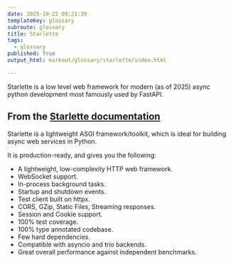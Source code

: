 ```yaml
---
date: 2025-10-22 09:21:39
templateKey: glossary
subroute: glossary
title: Starlette
tags:
  - glossary
published: True
output_html: markout/glossary/starlette/index.html

---
```


Starlette is a low level web framework for modern (as of 2025) async python development most
famously used by FastAPI.

## From the [Starlette documentation](https://www.starlette.dev/)

Starlette is a lightweight ASGI framework/toolkit, which is ideal for building
async web services in Python.

It is production-ready, and gives you the following:

* A lightweight, low-complexity HTTP web framework.
* WebSocket support.
* In-process background tasks.
* Startup and shutdown events.
* Test client built on httpx.
* CORS, GZip, Static Files, Streaming responses.
* Session and Cookie support.
* 100% test coverage.
* 100% type annotated codebase.
* Few hard dependencies.
* Compatible with asyncio and trio backends.
* Great overall performance against independent benchmarks.
